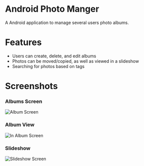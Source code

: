 # Android Photo Manger

A Android application to manage several users photo albums.

# Features
- Users can create, delete, and edit albums
- Photos can be moved/copied, as well as viewed in a slideshow
- Searching for photos based on tags


# Screenshots

### Albums Screen
![Album Screen](https://i.imgur.com/1Gr6uyG.png)

### Album View
![In Album Screen](https://i.imgur.com/5KqaBmP.png)

### Slideshow
![Slideshow Screen](https://i.imgur.com/IiThPiu.png)
